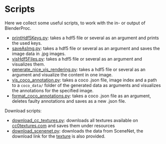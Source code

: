 # Scripts

Here we collect some useful scripts, to work with the in- or output of BlenderProc.


* [printHdf5Keys.py](printHdf5Keys.py): takes a hdf5 file or several as an argument and prints the used keys.
* [saveAsImg.py](saveAsImg.py): takes a hdf5 file or several as an argument and saves the image data in .jpg images.
* [visHdf5Files.py](visHdf5Files.py): takes a hdf5 file or several as an argument and visualizes them.
* [generate_nice_vis_rendering.py](generate_nice_vis_rendering.py): takes a hdf5 file or several as an argument and visualize the content in one image.
* [vis_coco_annotation.py](vis_coco_annotation.py): takes a coco .json file, image index and a path to a `coco_data/` folder of the generated data as arguments and visualizes the annotations for the specified image.
* [format_coco_annotations.py](format_coco_annotations.py): takes a coco .json file as an argument, deletes faulty annotations and saves as a new .json file.

Download scripts:
* [download_cc_textures.py](download_cc_textures.py): downloads all textures available on [cc0textures.com](http://cc0textures.com) and saves them under resources
* [download_scenenet.py](download_scenenet.py): downloads the data from SceneNet, the download link for the [texture]( http://tinyurl.com/zpc9ppb) is also provided.

